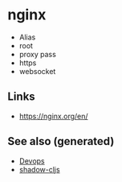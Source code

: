 # nginx

-   Alias
-   root
-   proxy pass
-   https
-   websocket


## Links

-   <https://nginx.org/en/>


## See also (generated)

-   [Devops](devops.md)
-   [shadow-cljs](20200430154647-shadow_cljs.md)
